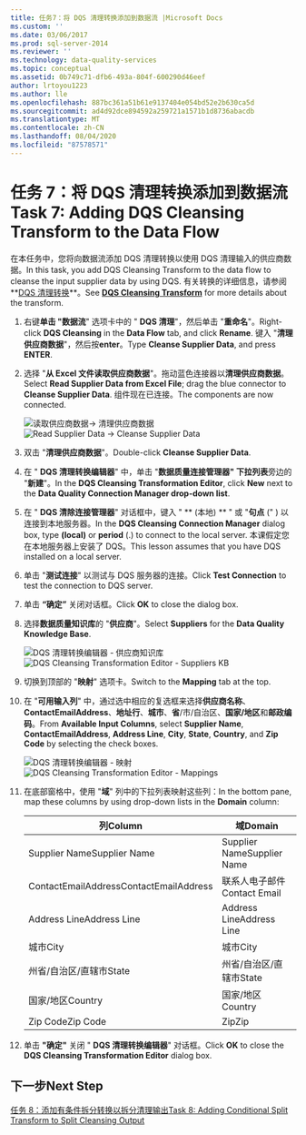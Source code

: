```yaml
---
title: 任务7：将 DQS 清理转换添加到数据流 |Microsoft Docs
ms.custom: ''
ms.date: 03/06/2017
ms.prod: sql-server-2014
ms.reviewer: ''
ms.technology: data-quality-services
ms.topic: conceptual
ms.assetid: 0b749c71-dfb6-493a-804f-600290d46eef
author: lrtoyou1223
ms.author: lle
ms.openlocfilehash: 887bc361a51b61e9137404e054bd52e2b630ca5d
ms.sourcegitcommit: ad4d92dce894592a259721a1571b1d8736abacdb
ms.translationtype: MT
ms.contentlocale: zh-CN
ms.lasthandoff: 08/04/2020
ms.locfileid: "87578571"
---
```

# <a name="task-7-adding-dqs-cleansing-transform-to-the-data-flow"></a><span data-ttu-id="8ca02-102">任务 7：将 DQS 清理转换添加到数据流</span><span class="sxs-lookup"><span data-stu-id="8ca02-102">Task 7: Adding DQS Cleansing Transform to the Data Flow</span></span>
  <span data-ttu-id="8ca02-103">在本任务中，您将向数据流添加 DQS 清理转换以使用 DQS 清理输入的供应商数据。</span><span class="sxs-lookup"><span data-stu-id="8ca02-103">In this task, you add DQS Cleansing Transform to the data flow to cleanse the input supplier data by using DQS.</span></span> <span data-ttu-id="8ca02-104">有关转换的详细信息，请参阅**[DQS 清理转换](https://msdn.microsoft.com/library/ee677619.aspx)**。</span><span class="sxs-lookup"><span data-stu-id="8ca02-104">See **[DQS Cleansing Transform](https://msdn.microsoft.com/library/ee677619.aspx)** for more details about the transform.</span></span>  
  
1.  <span data-ttu-id="8ca02-105">右键**单击 "数据流**" 选项卡中的 " **DQS 清理**"，然后单击 "**重命名**"。</span><span class="sxs-lookup"><span data-stu-id="8ca02-105">Right-click **DQS Cleansing** in the **Data Flow** tab, and click **Rename**.</span></span> <span data-ttu-id="8ca02-106">键入 "**清理供应商数据**"，然后按**enter**。</span><span class="sxs-lookup"><span data-stu-id="8ca02-106">Type **Cleanse Supplier Data**, and press **ENTER**.</span></span>  
  
2.  <span data-ttu-id="8ca02-107">选择 "**从 Excel 文件读取供应商数据**"。拖动蓝色连接器以**清理供应商数据**。</span><span class="sxs-lookup"><span data-stu-id="8ca02-107">Select **Read Supplier Data from Excel File**; drag the blue connector to **Cleanse Supplier Data**.</span></span> <span data-ttu-id="8ca02-108">组件现在已连接。</span><span class="sxs-lookup"><span data-stu-id="8ca02-108">The components are now connected.</span></span>  
  
     <span data-ttu-id="8ca02-109">![读取供应商数据-> 清理供应商数据](../../2014/tutorials/media/et-addingdqscleansingtransformtothedataflow-01.jpg "读取供应商数据 -> 清理供应商数据")</span><span class="sxs-lookup"><span data-stu-id="8ca02-109">![Read Supplier Data -> Cleanse Supplier Data](../../2014/tutorials/media/et-addingdqscleansingtransformtothedataflow-01.jpg "Read Supplier Data -> Cleanse Supplier Data")</span></span>  
  
3.  <span data-ttu-id="8ca02-110">双击 "**清理供应商数据**"。</span><span class="sxs-lookup"><span data-stu-id="8ca02-110">Double-click **Cleanse Supplier Data**.</span></span>  
  
4.  <span data-ttu-id="8ca02-111">在 " **DQS 清理转换编辑器**" 中，单击 "**数据质量连接管理器" 下拉列表**旁边的 "**新建**"。</span><span class="sxs-lookup"><span data-stu-id="8ca02-111">In the **DQS Cleansing Transformation Editor**, click **New** next to the **Data Quality Connection Manager drop-down list**.</span></span>  
  
5.  <span data-ttu-id="8ca02-112">在 " **DQS 清除连接管理器**" 对话框中，键入 " \*\* (本地) \*\* " 或 "**句点** (" ) 以连接到本地服务器。</span><span class="sxs-lookup"><span data-stu-id="8ca02-112">In the **DQS Cleansing Connection Manager** dialog box, type **(local)** or **period** (.) to connect to the local server.</span></span> <span data-ttu-id="8ca02-113">本课假定您在本地服务器上安装了 DQS。</span><span class="sxs-lookup"><span data-stu-id="8ca02-113">This lesson assumes that you have DQS installed on a local server.</span></span>  
  
6.  <span data-ttu-id="8ca02-114">单击 "**测试连接**" 以测试与 DQS 服务器的连接。</span><span class="sxs-lookup"><span data-stu-id="8ca02-114">Click **Test Connection** to test the connection to DQS server.</span></span>  
  
7.  <span data-ttu-id="8ca02-115">单击 **“确定”** 关闭对话框。</span><span class="sxs-lookup"><span data-stu-id="8ca02-115">Click **OK** to close the dialog box.</span></span>  
  
8.  <span data-ttu-id="8ca02-116">选择**数据质量知识库**的 "**供应商**"。</span><span class="sxs-lookup"><span data-stu-id="8ca02-116">Select **Suppliers** for the **Data Quality Knowledge Base**.</span></span>  
  
     <span data-ttu-id="8ca02-117">![DQS 清理转换编辑器 - 供应商知识库](../../2014/tutorials/media/et-addingdqscleansingtransformtothedataflow-02.jpg "DQS 清理转换编辑器 - 供应商知识库")</span><span class="sxs-lookup"><span data-stu-id="8ca02-117">![DQS Cleansing Transformation Editor - Suppliers KB](../../2014/tutorials/media/et-addingdqscleansingtransformtothedataflow-02.jpg "DQS Cleansing Transformation Editor - Suppliers KB")</span></span>  
  
9. <span data-ttu-id="8ca02-118">切换到顶部的 "**映射**" 选项卡。</span><span class="sxs-lookup"><span data-stu-id="8ca02-118">Switch to the **Mapping** tab at the top.</span></span>  
  
10. <span data-ttu-id="8ca02-119">在 "**可用输入列**" 中，通过选中相应的复选框来选择**供应商名称**、 **ContactEmailAddress**、**地址行**、**城市**、**省**/市/自治区、**国家/地区**和**邮政编码**。</span><span class="sxs-lookup"><span data-stu-id="8ca02-119">From **Available Input Columns**, select **Supplier Name**, **ContactEmailAddress**, **Address Line**, **City**, **State**, **Country**, and **Zip Code** by selecting the check boxes.</span></span>  
  
     <span data-ttu-id="8ca02-120">![DQS 清理转换编辑器 - 映射](../../2014/tutorials/media/et-addingdqscleansingtransformtothedataflow-03.jpg "DQS 清理转换编辑器 - 映射")</span><span class="sxs-lookup"><span data-stu-id="8ca02-120">![DQS Cleansing Transformation Editor - Mappings](../../2014/tutorials/media/et-addingdqscleansingtransformtothedataflow-03.jpg "DQS Cleansing Transformation Editor - Mappings")</span></span>  
  
11. <span data-ttu-id="8ca02-121">在底部窗格中，使用 "**域**" 列中的下拉列表映射这些列：</span><span class="sxs-lookup"><span data-stu-id="8ca02-121">In the bottom pane, map these columns by using drop-down lists in the **Domain** column:</span></span>  
  
    |<span data-ttu-id="8ca02-122">列</span><span class="sxs-lookup"><span data-stu-id="8ca02-122">Column</span></span>|<span data-ttu-id="8ca02-123">域</span><span class="sxs-lookup"><span data-stu-id="8ca02-123">Domain</span></span>|  
    |------------|------------|  
    |<span data-ttu-id="8ca02-124">Supplier Name</span><span class="sxs-lookup"><span data-stu-id="8ca02-124">Supplier Name</span></span>|<span data-ttu-id="8ca02-125">Supplier Name</span><span class="sxs-lookup"><span data-stu-id="8ca02-125">Supplier Name</span></span>|  
    |<span data-ttu-id="8ca02-126">ContactEmailAddress</span><span class="sxs-lookup"><span data-stu-id="8ca02-126">ContactEmailAddress</span></span>|<span data-ttu-id="8ca02-127">联系人电子邮件</span><span class="sxs-lookup"><span data-stu-id="8ca02-127">Contact Email</span></span>|  
    |<span data-ttu-id="8ca02-128">Address Line</span><span class="sxs-lookup"><span data-stu-id="8ca02-128">Address Line</span></span>|<span data-ttu-id="8ca02-129">Address Line</span><span class="sxs-lookup"><span data-stu-id="8ca02-129">Address Line</span></span>|  
    |<span data-ttu-id="8ca02-130">城市</span><span class="sxs-lookup"><span data-stu-id="8ca02-130">City</span></span>|<span data-ttu-id="8ca02-131">城市</span><span class="sxs-lookup"><span data-stu-id="8ca02-131">City</span></span>|  
    |<span data-ttu-id="8ca02-132">州省/自治区/直辖市</span><span class="sxs-lookup"><span data-stu-id="8ca02-132">State</span></span>|<span data-ttu-id="8ca02-133">州省/自治区/直辖市</span><span class="sxs-lookup"><span data-stu-id="8ca02-133">State</span></span>|  
    |<span data-ttu-id="8ca02-134">国家/地区</span><span class="sxs-lookup"><span data-stu-id="8ca02-134">Country</span></span>|<span data-ttu-id="8ca02-135">国家/地区</span><span class="sxs-lookup"><span data-stu-id="8ca02-135">Country</span></span>|  
    |<span data-ttu-id="8ca02-136">Zip Code</span><span class="sxs-lookup"><span data-stu-id="8ca02-136">Zip Code</span></span>|<span data-ttu-id="8ca02-137">Zip</span><span class="sxs-lookup"><span data-stu-id="8ca02-137">Zip</span></span>|  
  
12. <span data-ttu-id="8ca02-138">单击 **"确定"** 关闭 " **DQS 清理转换编辑器**" 对话框。</span><span class="sxs-lookup"><span data-stu-id="8ca02-138">Click **OK** to close the **DQS Cleansing Transformation Editor** dialog box.</span></span>  
  
## <a name="next-step"></a><span data-ttu-id="8ca02-139">下一步</span><span class="sxs-lookup"><span data-stu-id="8ca02-139">Next Step</span></span>  
 [<span data-ttu-id="8ca02-140">任务 8：添加有条件拆分转换以拆分清理输出</span><span class="sxs-lookup"><span data-stu-id="8ca02-140">Task 8: Adding Conditional Split Transform to Split Cleansing Output</span></span>](../../2014/tutorials/task-8-adding-conditional-split-transform-to-split-cleansing-output.md)  
  
  

